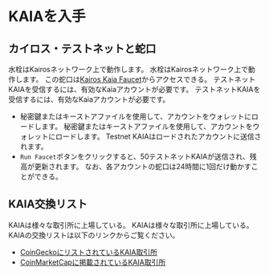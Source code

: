 # KAIAを入手

## カイロス・テストネットと蛇口<a id="kairos-testnet-and-faucet"></a>

水栓はKairosネットワーク上で動作します。 水栓はKairosネットワーク上で動作します。 この蛇口は[Kairos Kaia Faucet](https://faucet.kaia.io)からアクセスできる。 テストネットKAIAを受信するには、有効なKaiaアカウントが必要です。 テストネットKAIAを受信するには、有効なKaiaアカウントが必要です。

- 秘密鍵またはキーストアファイルを使用して、アカウントをウォレットにロードします。 秘密鍵またはキーストアファイルを使用して、アカウントをウォレットにロードします。 Testnet KAIAはロードされたアカウントに送信されます。
- `Run Faucet`ボタンをクリックすると、50テストネットKAIAが送信され、残高が更新されます。 なお、各アカウントの蛇口は24時間に1回だけ動かすことができる。

## KAIA交換リスト<a id="kaia-exchange-list"></a>

KAIAは様々な取引所に上場している。  KAIAは様々な取引所に上場している。  KAIAの交換リストは以下のリンクからご覧ください。

- [CoinGeckoにリストされているKAIA取引所](https://www.coingecko.com/en/coins/klay#markets)
- [CoinMarketCapに掲載されているKAIA取引所](https://coinmarketcap.com/currencies/klaytn/markets/)
